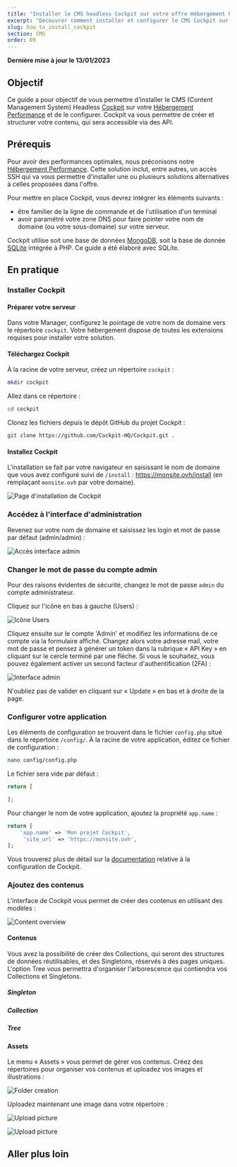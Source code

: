 ```yaml
---
title: "Installer le CMS headless Cockpit sur votre offre Hébergement Performance"
excerpt: "Découvrer comment installer et configurer le CMS Cockpit sur votre serveur en utilisant SSH"
slug: how_to_install_cockpit
section: CMS
order: 09
---
```


**Dernière mise à jour le 13/01/2023**

## Objectif

Ce guide a pour objectif de vous permettre d'installer le CMS (Content Management System) Headless [Cockpit](https://getcockpit.com/) sur votre [Hébergement Performance](https://www.ovhcloud.com/fr/web-hosting/performance-offer/) et de le configurer.
Cockpit va vous permettre de créer et structurer votre contenu, qui sera accessible via des API.

## Prérequis

Pour avoir des performances optimales, nous préconisons notre [Hébergement Performance](https://www.ovhcloud.com/fr/web-hosting/performance-offer/). Cette solution inclut, entre autres, un accès SSH qui va vous permettre d'installer une ou plusieurs solutions alternatives à celles proposées dans l'offre.

Pour mettre en place Cockpit, vous devrez intégrer les éléments suivants :
- être familier de la ligne de commande et de l'utilisation d'un terminal
- avoir paramétré votre zone DNS pour faire pointer votre nom de domaine (ou votre sous-domaine) sur votre serveur.

Cockpit utilise soit une base de données [MongoDB](https://www.mongodb.com/), soit la base de donnée [SQLite](https://www.sqlite.org/) intégrée à PHP.
Ce guide a été élaboré avec SQLite.

## En pratique

### Installer Cockpit

#### Préparer votre serveur

Dans votre Manager, configurez le pointage de votre nom de domaine vers le répertoire `cockpit`.
Votre hébergement dispose de toutes les extensions requises pour installer votre solution.

#### Téléchargez Cockpit

À la racine de votre serveur, créez un répertoire `cockpit` :

```sh
mkdir cockpit
```

Allez dans ce répertoire :

```sh
cd cockpit
```

Clonez les fichiers depuis le dépôt GitHub du projet Cockpit :

```sh
git clone https://github.com/Cockpit-HQ/Cockpit.git .
```

#### Installez Cockpit

L'installation se fait par votre navigateur en saisissant le nom de domaine que vous avez configuré suivi de `/install` : https://monsite.ovh/install (en remplaçant `monsite.ovh` par votre domaine).

![Page d'installation de Cockpit](images/how_to_install_cockpit_1.png)

### Accédez à l'interface d'administration

Revenez sur votre nom de domaine et saisissez les login et mot de passe par défaut (admin/admin) :

![Accès interface admin](images/how_to_install_cockpit_2.png)

### Changer le mot de passe du compte admin

Pour des raisons évidentes de sécurité, changez le mot de passe `admin` du compte administrateur.

Cliquez sur l'icône en bas à gauche (Users) :

![Icône Users](images/how_to_install_cockpit_3.png)

Cliquez ensuite sur le compte 'Admin' et modifiez les informations de ce compte via la formulaire affiché. Changez alors votre adresse mail, votre mot de passe et pensez à générer un token dans la rubrique « API Key » en cliquant sur le cercle terminé par une flèche. Si vous le souhaitez, vous pouvez également activer un second facteur d'authentification (2FA) :

![Interface admin](images/how_to_install_cockpit_4.png)

N'oubliez pas de valider en cliquant sur « Update » en bas et à droite de la page.

### Configurer votre application

Les éléments de configuration se trouvent dans le fichier `config.php` situé dans le répertoire `/config/`.
À la racine de votre application, éditez ce fichier de configuration :

```sh
nano config/config.php
```

Le fichier sera vide par défaut :

```php
return [

];
```

Pour changer le nom de votre application, ajoutez la propriété `app.name` : 

```php
return [
    'app.name' => 'Mon projet Cockpit',
     'site_url' => 'https://monsite.ovh',
];
```

Vous trouverez plus de détail sur la [documentation](https://getcockpit.com/documentation/core/quickstart/configuration) relative à la configuration de Cockpit.

### Ajoutez des contenus

L'interface de Cockpit vous permet de créer des contenus en utilisant des modèles :

![Content overview](images/how_to_install_cockpit_5.png)

#### Contenus

Vous avez la possibilité de créer des Collections, qui seront des structures de données réutilisables, et des Singletons, réservés à des pages uniques. 
L'option Tree vous permettra d'organiser l'arborescence qui contiendra vos Collections et Singletons.

##### **Singleton**

##### **Collection**

##### **Tree**

#### Assets

Le menu « Assets » vous permet de gérer vos contenus. Créez des répertoires pour organiser vos contenus et uploadez vos images et illustrations :

![Folder creation](images/how_to_install_cockpit_a5.png)

Uploadez maintenant une image dans votre répertoire :

![Upload picture](images/how_to_install_cockpit_a6.png)

![Upload picture](images/how_to_install_cockpit%5Ba7%5D.png)


## Aller plus loin
